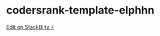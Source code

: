 # codersrank-template-elphhn

[Edit on StackBlitz ⚡️](https://stackblitz.com/edit/codersrank-template-elphhn)